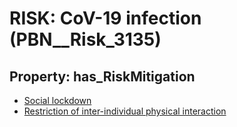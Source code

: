 # RISK: __CoV-19 infection__ (PBN__Risk_3135)

## Property: has_RiskMitigation

* [Social lockdown](PBN__Mitigation_1553)
* [Restriction of inter-individual        physical interaction](PBN__Mitigation_1554)

